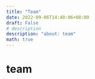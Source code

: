 ```yaml
---
title: "Team"
date: 2022-09-06T14:40:06+08:00
draft: False
# description
description: "about: team"
math: true
---
```


# team
